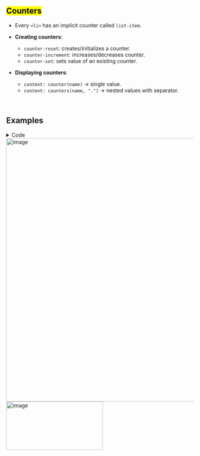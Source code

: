 

## <mark>**Counters**</mark>

* Every `<li>` has an implicit counter called `list-item`.
* **Creating counters**:

  * `counter-reset`: creates/initializes a counter.
  * `counter-increment`: increases/decreases counter.
  * `counter-set`: sets value of an existing counter.
* **Displaying counters**:

  * `content: counter(name)` → single value.
  * `content: counters(name, ".")` → nested values with separator.

<br>


## Examples
<details>
  <summary>Code</summary>

  ```html
 <!DOCTYPE html>
<html lang="en">
<head>
  <meta charset="UTF-8">
  <meta name="viewport" content="width=device-width, initial-scale=1.0">
  <title>Counters & List Styles Demo</title>
  <style>
    body {
      font-family: Arial, sans-serif;
      line-height: 1.5;
      margin: 20px;
      counter-reset: note section; /* Initialize note + section counters */
    }

    h2 {
      margin-top: 2em;
      counter-increment: section;     /* Increase section count */
      counter-reset: paragraph;       /* Reset paragraph count inside each section */
    }

    p {
      counter-increment: paragraph;   /* Count paragraphs per section */
    }

    /* 1️⃣ List Styles */
    .list-styles ul {
      list-style-type: square;
    }
    .list-styles ol {
      list-style-type: upper-roman;
    }

    /* 2️⃣ Custom counter (footnotes) */
    a.footnote {
      color: blue;
      text-decoration: none;
      counter-increment: note;
    }
    a.footnote::after {
      content: "[S" counter(section) "P" counter(paragraph) "N" counter(note) "]";
      font-size: 0.8em;
      vertical-align: super;
      color: crimson;
    }

    /* 3️⃣ Nested counters */
    .nested li::marker {
      content: counters(list-item, ".") " ";
      font-weight: bold;
    }

    /* 4️⃣ Reversed counters */
    .reversed {
      list-style-type: decimal;
    }
  </style>
</head>
<body>

  <h1>🔢 CSS Counters & List Styles Examples</h1>

  <!-- 1️⃣ List Styles -->
  <h2>1. List Styles</h2>
  <ul class="list-styles">
    <li>Unordered item</li>
    <li>Another item</li>
  </ul>

  <ol class="list-styles">
    <li>First (Roman numeral)</li>
    <li>Second</li>
    <li>Third</li>
  </ol>

  <!-- 2️⃣ Custom Counter -->
  <h2>2. Custom Counter (Footnotes)</h2>
  <p>
    Section with a footnote
    <a href="#" class="footnote">example</a>.
  </p>
  <p>
    Another paragraph with a footnote
    <a href="#" class="footnote">second one</a>.
  </p>

  <!-- 3️⃣ Nested Counters -->
  <h2>3. Nested Counters</h2>
  <ol class="nested">
    <li>Item 1
      <ol>
        <li>Subitem 1</li>
        <li>Subitem 2</li>
      </ol>
    </li>
    <li>Item 2
      <ol>
        <li>Subitem 1</li>
        <li>Subitem 2</li>
      </ol>
    </li>
  </ol>

  <!-- 4️⃣ Reversed Counters -->
  <h2>4. Reversed Counters</h2>
  <ol class="reversed" reversed>
    <li>Step Three</li>
    <li>Step Two</li>
    <li>Step One</li>
  </ol>

  <!-- 5️⃣ Multiple Coun


```
</details>

<img width="632" height="709" alt="image" src="https://github.com/user-attachments/assets/e3195619-6f7b-4e9b-ad9a-db888cdea2e4" />

<img width="260" height="130" alt="image" src="https://github.com/user-attachments/assets/d079a082-f275-4c73-a41b-0811a12b75b8" />

